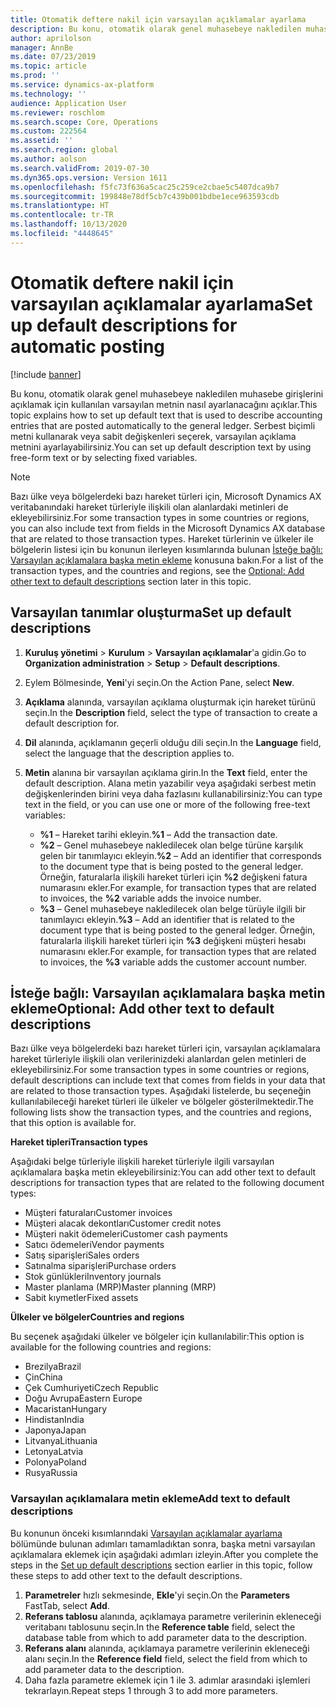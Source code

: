 ```yaml
---
title: Otomatik deftere nakil için varsayılan açıklamalar ayarlama
description: Bu konu, otomatik olarak genel muhasebeye nakledilen muhasebe girişlerini açıklamak için kullanılan varsayılan metnin nasıl ayarlanacağını açıklar. Serbest biçimli metni kullanarak veya sabit değişkenleri seçerek, varsayılan açıklama metnini ayarlayabilirsiniz.
author: aprilolson
manager: AnnBe
ms.date: 07/23/2019
ms.topic: article
ms.prod: ''
ms.service: dynamics-ax-platform
ms.technology: ''
audience: Application User
ms.reviewer: roschlom
ms.search.scope: Core, Operations
ms.custom: 222564
ms.assetid: ''
ms.search.region: global
ms.author: aolson
ms.search.validFrom: 2019-07-30
ms.dyn365.ops.version: Version 1611
ms.openlocfilehash: f5fc73f636a5cac25c259ce2cbae5c5407dca9b7
ms.sourcegitcommit: 199848e78df5cb7c439b001bdbe1ece963593cdb
ms.translationtype: HT
ms.contentlocale: tr-TR
ms.lasthandoff: 10/13/2020
ms.locfileid: "4448645"
---
```

# <a name="set-up-default-descriptions-for-automatic-posting"></a><span data-ttu-id="e10b1-104">Otomatik deftere nakil için varsayılan açıklamalar ayarlama</span><span class="sxs-lookup"><span data-stu-id="e10b1-104">Set up default descriptions for automatic posting</span></span>

[!include [banner](../includes/banner.md)]

<span data-ttu-id="e10b1-105">Bu konu, otomatik olarak genel muhasebeye nakledilen muhasebe girişlerini açıklamak için kullanılan varsayılan metnin nasıl ayarlanacağını açıklar.</span><span class="sxs-lookup"><span data-stu-id="e10b1-105">This topic explains how to set up default text that is used to describe accounting entries that are posted automatically to the general ledger.</span></span> <span data-ttu-id="e10b1-106">Serbest biçimli metni kullanarak veya sabit değişkenleri seçerek, varsayılan açıklama metnini ayarlayabilirsiniz.</span><span class="sxs-lookup"><span data-stu-id="e10b1-106">You can set up default description text by using free-form text or by selecting fixed variables.</span></span>

> [!NOTE]
> <span data-ttu-id="e10b1-107">Bazı ülke veya bölgelerdeki bazı hareket türleri için, Microsoft Dynamics AX veritabanındaki hareket türleriyle ilişkili olan alanlardaki metinleri de ekleyebilirsiniz.</span><span class="sxs-lookup"><span data-stu-id="e10b1-107">For some transaction types in some countries or regions, you can also include text from fields in the Microsoft Dynamics AX database that are related to those transaction types.</span></span> <span data-ttu-id="e10b1-108">Hareket türlerinin ve ülkeler ile bölgelerin listesi için bu konunun ilerleyen kısımlarında bulunan [İsteğe bağlı: Varsayılan açıklamalara başka metin ekleme](#optional-add-other-text-to-default-descriptions) konusuna bakın.</span><span class="sxs-lookup"><span data-stu-id="e10b1-108">For a list of the transaction types, and the countries and regions, see the [Optional: Add other text to default descriptions](#optional-add-other-text-to-default-descriptions) section later in this topic.</span></span>

## <a name="set-up-default-descriptions"></a><span data-ttu-id="e10b1-109">Varsayılan tanımlar oluşturma</span><span class="sxs-lookup"><span data-stu-id="e10b1-109">Set up default descriptions</span></span>

1. <span data-ttu-id="e10b1-110">**Kuruluş yönetimi** \> **Kurulum** \> **Varsayılan açıklamalar**'a gidin.</span><span class="sxs-lookup"><span data-stu-id="e10b1-110">Go to **Organization administration** \> **Setup** \> **Default descriptions**.</span></span>
2. <span data-ttu-id="e10b1-111">Eylem Bölmesinde, **Yeni**'yi seçin.</span><span class="sxs-lookup"><span data-stu-id="e10b1-111">On the Action Pane, select **New**.</span></span>
3. <span data-ttu-id="e10b1-112">**Açıklama** alanında, varsayılan açıklama oluşturmak için hareket türünü seçin.</span><span class="sxs-lookup"><span data-stu-id="e10b1-112">In the **Description** field, select the type of transaction to create a default description for.</span></span>
4. <span data-ttu-id="e10b1-113">**Dil** alanında, açıklamanın geçerli olduğu dili seçin.</span><span class="sxs-lookup"><span data-stu-id="e10b1-113">In the **Language** field, select the language that the description applies to.</span></span>
5. <span data-ttu-id="e10b1-114">**Metin** alanına bir varsayılan açıklama girin.</span><span class="sxs-lookup"><span data-stu-id="e10b1-114">In the **Text** field, enter the default description.</span></span> <span data-ttu-id="e10b1-115">Alana metin yazabilir veya aşağıdaki serbest metin değişkenlerinden birini veya daha fazlasını kullanabilirsiniz:</span><span class="sxs-lookup"><span data-stu-id="e10b1-115">You can type text in the field, or you can use one or more of the following free-text variables:</span></span>

    - <span data-ttu-id="e10b1-116">**%1** – Hareket tarihi ekleyin.</span><span class="sxs-lookup"><span data-stu-id="e10b1-116">**%1** – Add the transaction date.</span></span>
    - <span data-ttu-id="e10b1-117">**%2** – Genel muhasebeye nakledilecek olan belge türüne karşılık gelen bir tanımlayıcı ekleyin.</span><span class="sxs-lookup"><span data-stu-id="e10b1-117">**%2** – Add an identifier that corresponds to the document type that is being posted to the general ledger.</span></span> <span data-ttu-id="e10b1-118">Örneğin, faturalarla ilişkili hareket türleri için **%2** değişkeni fatura numarasını ekler.</span><span class="sxs-lookup"><span data-stu-id="e10b1-118">For example, for transaction types that are related to invoices, the **%2** variable adds the invoice number.</span></span>
    - <span data-ttu-id="e10b1-119">**%3** – Genel muhasebeye nakledilecek olan belge türüyle ilgili bir tanımlayıcı ekleyin.</span><span class="sxs-lookup"><span data-stu-id="e10b1-119">**%3** – Add an identifier that is related to the document type that is being posted to the general ledger.</span></span> <span data-ttu-id="e10b1-120">Örneğin, faturalarla ilişkili hareket türleri için **%3** değişkeni müşteri hesabı numarasını ekler.</span><span class="sxs-lookup"><span data-stu-id="e10b1-120">For example, for transaction types that are related to invoices, the **%3** variable adds the customer account number.</span></span>

## <a name="optional-add-other-text-to-default-descriptions"></a><span data-ttu-id="e10b1-121">İsteğe bağlı: Varsayılan açıklamalara başka metin ekleme</span><span class="sxs-lookup"><span data-stu-id="e10b1-121">Optional: Add other text to default descriptions</span></span>

<span data-ttu-id="e10b1-122">Bazı ülke veya bölgelerdeki bazı hareket türleri için, varsayılan açıklamalara hareket türleriyle ilişkili olan verilerinizdeki alanlardan gelen metinleri de ekleyebilirsiniz.</span><span class="sxs-lookup"><span data-stu-id="e10b1-122">For some transaction types in some countries or regions, default descriptions can include text that comes from fields in your data that are related to those transaction types.</span></span> <span data-ttu-id="e10b1-123">Aşağıdaki listelerde, bu seçeneğin kullanılabileceği hareket türleri ile ülkeler ve bölgeler gösterilmektedir.</span><span class="sxs-lookup"><span data-stu-id="e10b1-123">The following lists show the transaction types, and the countries and regions, that this option is available for.</span></span>

<span data-ttu-id="e10b1-124">**Hareket tipleri**</span><span class="sxs-lookup"><span data-stu-id="e10b1-124">**Transaction types**</span></span>

<span data-ttu-id="e10b1-125">Aşağıdaki belge türleriyle ilişkili hareket türleriyle ilgili varsayılan açıklamalara başka metin ekleyebilirsiniz:</span><span class="sxs-lookup"><span data-stu-id="e10b1-125">You can add other text to default descriptions for transaction types that are related to the following document types:</span></span>

- <span data-ttu-id="e10b1-126">Müşteri faturaları</span><span class="sxs-lookup"><span data-stu-id="e10b1-126">Customer invoices</span></span>
- <span data-ttu-id="e10b1-127">Müşteri alacak dekontları</span><span class="sxs-lookup"><span data-stu-id="e10b1-127">Customer credit notes</span></span>
- <span data-ttu-id="e10b1-128">Müşteri nakit ödemeleri</span><span class="sxs-lookup"><span data-stu-id="e10b1-128">Customer cash payments</span></span>
- <span data-ttu-id="e10b1-129">Satıcı ödemeleri</span><span class="sxs-lookup"><span data-stu-id="e10b1-129">Vendor payments</span></span>
- <span data-ttu-id="e10b1-130">Satış siparişleri</span><span class="sxs-lookup"><span data-stu-id="e10b1-130">Sales orders</span></span>
- <span data-ttu-id="e10b1-131">Satınalma siparişleri</span><span class="sxs-lookup"><span data-stu-id="e10b1-131">Purchase orders</span></span>
- <span data-ttu-id="e10b1-132">Stok günlükleri</span><span class="sxs-lookup"><span data-stu-id="e10b1-132">Inventory journals</span></span>
- <span data-ttu-id="e10b1-133">Master planlama (MRP)</span><span class="sxs-lookup"><span data-stu-id="e10b1-133">Master planning (MRP)</span></span>
- <span data-ttu-id="e10b1-134">Sabit kıymetler</span><span class="sxs-lookup"><span data-stu-id="e10b1-134">Fixed assets</span></span>

<span data-ttu-id="e10b1-135">**Ülkeler ve bölgeler**</span><span class="sxs-lookup"><span data-stu-id="e10b1-135">**Countries and regions**</span></span>

<span data-ttu-id="e10b1-136">Bu seçenek aşağıdaki ülkeler ve bölgeler için kullanılabilir:</span><span class="sxs-lookup"><span data-stu-id="e10b1-136">This option is available for the following countries and regions:</span></span>

- <span data-ttu-id="e10b1-137">Brezilya</span><span class="sxs-lookup"><span data-stu-id="e10b1-137">Brazil</span></span>
- <span data-ttu-id="e10b1-138">Çin</span><span class="sxs-lookup"><span data-stu-id="e10b1-138">China</span></span>
- <span data-ttu-id="e10b1-139">Çek Cumhuriyeti</span><span class="sxs-lookup"><span data-stu-id="e10b1-139">Czech Republic</span></span>
- <span data-ttu-id="e10b1-140">Doğu Avrupa</span><span class="sxs-lookup"><span data-stu-id="e10b1-140">Eastern Europe</span></span>
- <span data-ttu-id="e10b1-141">Macaristan</span><span class="sxs-lookup"><span data-stu-id="e10b1-141">Hungary</span></span>
- <span data-ttu-id="e10b1-142">Hindistan</span><span class="sxs-lookup"><span data-stu-id="e10b1-142">India</span></span>
- <span data-ttu-id="e10b1-143">Japonya</span><span class="sxs-lookup"><span data-stu-id="e10b1-143">Japan</span></span>
- <span data-ttu-id="e10b1-144">Litvanya</span><span class="sxs-lookup"><span data-stu-id="e10b1-144">Lithuania</span></span>
- <span data-ttu-id="e10b1-145">Letonya</span><span class="sxs-lookup"><span data-stu-id="e10b1-145">Latvia</span></span>
- <span data-ttu-id="e10b1-146">Polonya</span><span class="sxs-lookup"><span data-stu-id="e10b1-146">Poland</span></span>
- <span data-ttu-id="e10b1-147">Rusya</span><span class="sxs-lookup"><span data-stu-id="e10b1-147">Russia</span></span>

### <a name="add-text-to-default-descriptions"></a><span data-ttu-id="e10b1-148">Varsayılan açıklamalara metin ekleme</span><span class="sxs-lookup"><span data-stu-id="e10b1-148">Add text to default descriptions</span></span>

<span data-ttu-id="e10b1-149">Bu konunun önceki kısımlarındaki [Varsayılan açıklamalar ayarlama](#set-up-default-descriptions) bölümünde bulunan adımları tamamladıktan sonra, başka metni varsayılan açıklamalara eklemek için aşağıdaki adımları izleyin.</span><span class="sxs-lookup"><span data-stu-id="e10b1-149">After you complete the steps in the [Set up default descriptions](#set-up-default-descriptions) section earlier in this topic, follow these steps to add other text to the default descriptions.</span></span>

1. <span data-ttu-id="e10b1-150">**Parametreler** hızlı sekmesinde, **Ekle**'yi seçin.</span><span class="sxs-lookup"><span data-stu-id="e10b1-150">On the **Parameters** FastTab, select **Add**.</span></span>
2. <span data-ttu-id="e10b1-151">**Referans tablosu** alanında, açıklamaya parametre verilerinin ekleneceği veritabanı tablosunu seçin.</span><span class="sxs-lookup"><span data-stu-id="e10b1-151">In the **Reference table** field, select the database table from which to add parameter data to the description.</span></span>
3. <span data-ttu-id="e10b1-152">**Referans alanı** alanında, açıklamaya parametre verilerinin ekleneceği alanı seçin.</span><span class="sxs-lookup"><span data-stu-id="e10b1-152">In the **Reference field** field, select the field from which to add parameter data to the description.</span></span>
4. <span data-ttu-id="e10b1-153">Daha fazla parametre eklemek için 1 ile 3. adımlar arasındaki işlemleri tekrarlayın.</span><span class="sxs-lookup"><span data-stu-id="e10b1-153">Repeat steps 1 through 3 to add more parameters.</span></span>
